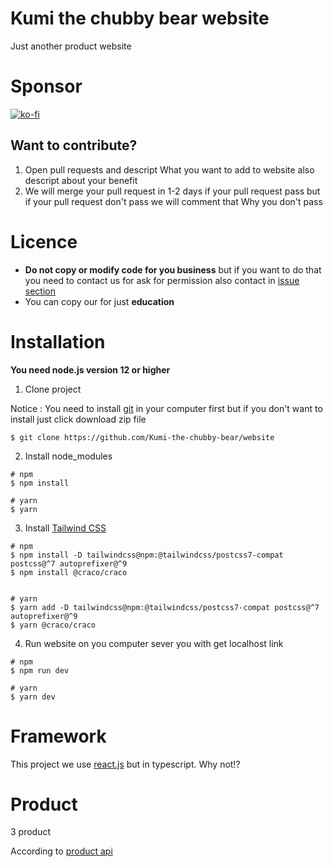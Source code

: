 # Kumi the chubby bear website
Just another product website

# Sponsor
[![ko-fi](https://ko-fi.com/img/githubbutton_sm.svg)](https://ko-fi.com/bhira)

## Want to contribute?
1. Open pull requests and descript What you want to add to website also descript about your benefit
2. We will merge your pull request in 1-2 days if your pull request pass but if your pull request don't pass we will comment that Why you don't pass 

# Licence 
- **Do not copy or modify code for you business** but if you want to do that you need to contact us for ask for permission also contact in [issue section](https://github.com/Kumi-the-chubby-bear/website/issues)
- You can copy our for just **education**


# Installation
**You need node.js version 12 or higher**
1. Clone project

Notice : You need to install [git](https://git-scm.com/) in your computer first but if you don't want to install just click download zip file
``` 
$ git clone https://github.com/Kumi-the-chubby-bear/website
```
2. Install node_modules
``` shell
# npm
$ npm install

# yarn
$ yarn
```

3. Install [Tailwind CSS](https://tailwindcss.com/)
``` shell
# npm
$ npm install -D tailwindcss@npm:@tailwindcss/postcss7-compat postcss@^7 autoprefixer@^9
$ npm install @craco/craco


# yarn
$ yarn add -D tailwindcss@npm:@tailwindcss/postcss7-compat postcss@^7 autoprefixer@^9
$ yarn @craco/craco

```

4. Run website on you computer sever you with get localhost link
``` shell
# npm
$ npm run dev

# yarn
$ yarn dev
```

# Framework
This project we use [react.js](https://reactjs.org/) but in typescript. Why not!?

# Product
3 product

According to [product api](https://raw.githubusercontent.com/Kumi-the-chubby-bear/website/main/product/product.json)
